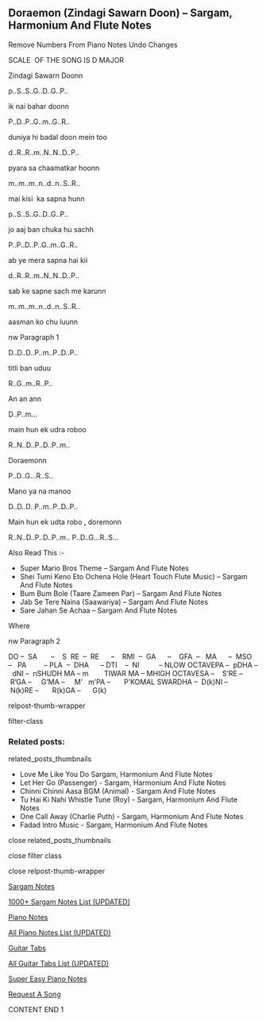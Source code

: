 
## Doraemon (Zindagi Sawarn Doon) – Sargam, Harmonium And Flute Notes

Remove Numbers From Piano Notes
Undo Changes

SCALE  OF THE SONG IS D MAJOR

Zindagi Sawarn Doonn

p..S..S..G..D..G..P..

ik nai bahar doonn

P..D..P..G..m..G..R..

duniya hi badal doon mein too

d..R..R..m..N..N..D..P..

pyara sa chaamatkar hoonn

m..m..m..n..d..n..S..R..

mai kisi  ka sapna hunn

p..S..S..G..D..G..P..

jo aaj ban chuka hu sachh

P..P..D..P..G..m..G..R..

ab ye mera sapna hai kii

d..R..R..m..N..N..D..P..

sab ke sapne sach me karunn

m..m..m..n..d..n..S..R..

aasman ko chu luunn

nw Paragraph 1

D..D..D..P..m..P..D..P..

titli ban uduu

R..G..m..R..P..

An an ann

D..P..m…

main hun ek udra roboo

R..N..D..P..D..P..m..

Doraemonn

P..D..G…R..S..

Mano ya na manoo

D..D..D..P..m..P..D..P..

Main hun ek udta robo , doremonn

R..N..D..P..D..P..m.. P..D..G…R..S…



Also Read This :-



* Super Mario Bros Theme – Sargam And Flute Notes
* Shei Tumi Keno Eto Ochena Hole (Heart Touch Flute Music) – Sargam And Flute Notes
* Bum Bum Bole (Taare Zameen Par) – Sargam And Flute Notes
* Jab Se Tere Naina (Saawariya) – Sargam And Flute Notes
* Sare Jahan Se Achaa – Sargam And Flute Notes

Where

nw Paragraph 2



DO –  SA       –    S  RE  –  RE      –    RMI  –  GA      –    GFA  –   MA      –  MSO  –   PA         – PLA  –  DHA      – DTI    –  NI          – NLOW OCTAVEPA –  pDHA –  dNI –  nSHUDH MA – m        TIWAR MA – MHIGH OCTAVESA –    S’RE –     R’GA –     G’MA –     M’   m’PA –       P’KOMAL SWARDHA –  D(k)NI –       N(k)RE –       R(k)GA –      G(k)



relpost-thumb-wrapper

filter-class

### Related posts:

related_posts_thumbnails

* Love Me Like You Do Sargam, Harmonium And Flute Notes
* Let Her Go (Passenger) - Sargam, Harmonium And Flute Notes
* Chinni Chinni Aasa BGM (Animal) - Sargam And Flute Notes
* Tu Hai Ki Nahi Whistle Tune (Roy) - Sargam, Harmonium And Flute Notes
* One Call Away (Charlie Puth) - Sargam, Harmonium And Flute Notes
* Fadad Intro Music - Sargam, Harmonium And Flute Notes

close related_posts_thumbnails

close filter class

close relpost-thumb-wrapper

[Sargam Notes](https://www.notationsworld.com/sargam-notes.html)

[1000+ Sargam Notes List (UPDATED)](https://www.notationsworld.com/all-songs-list-sargam-notes.html)

[Piano Notes](https://www.notationsworld.com/piano-notes.html)

[All Piano Notes List (UPDATED)](https://www.notationsworld.com/all-songs-list-piano-notes.html)

[Guitar Tabs](https://www.notationsworld.com/guitar-tabs.html)

[All Guitar Tabs List (UPDATED)](https://www.notationsworld.com/all-songs-list-guitar-tabs.html)

[Super Easy Piano Notes](https://studywall.in/)

[Request A Song](https://www.notationsworld.com/request-a-song.html)

CONTENT END 1

